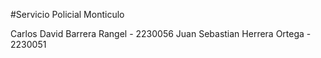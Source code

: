 #Servicio Policial Monticulo

Carlos David Barrera Rangel - 2230056
Juan Sebastian Herrera Ortega - 2230051

